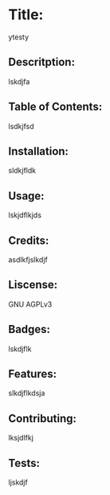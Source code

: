 
# Title: 
ytesty

## Descritption: 
lskdjfa

## Table of Contents: 
lsdkjfsd

## Installation: 
sldkjfldk

## Usage: 
lskjdflkjds

## Credits: 
asdlkfjslkdjf

## Liscense: 
GNU AGPLv3

## Badges: 
lskdjflk

## Features: 
slkdjflkdsja

## Contributing: 
lksjdlfkj

## Tests: 
ljskdjf
    